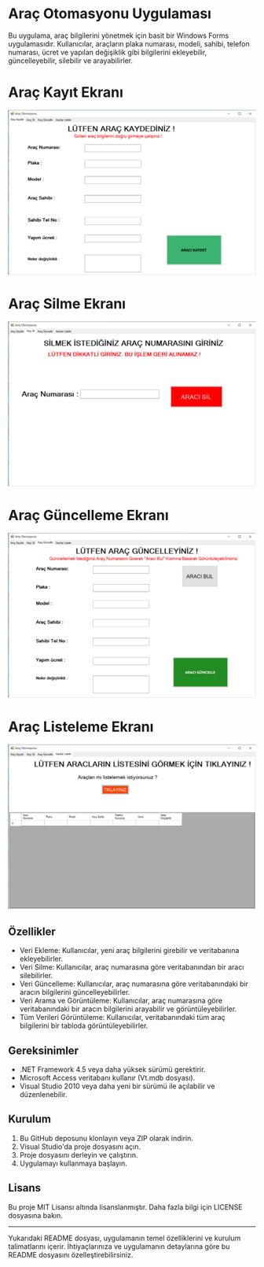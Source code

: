 # Araç Otomasyonu Uygulaması

Bu uygulama, araç bilgilerini yönetmek için basit bir Windows Forms uygulamasıdır. Kullanıcılar, araçların plaka numarası, modeli, sahibi, telefon numarası, ücret ve yapılan değişiklik gibi bilgilerini ekleyebilir, güncelleyebilir, silebilir ve arayabilirler.

# Araç Kayıt Ekranı
![Araç Kayıt Ekranı](aracKaydet.png)

# Araç Silme Ekranı
![Araç Silme Ekranı](aracSil.png)

# Araç Güncelleme Ekranı
![Araç Güncelleme Ekranı](aracGuncelle.png)

# Araç Listeleme Ekranı
![Araç Listeleme Ekranı](aracListele.png)


## Özellikler

- Veri Ekleme: Kullanıcılar, yeni araç bilgilerini girebilir ve veritabanına ekleyebilirler.
- Veri Silme: Kullanıcılar, araç numarasına göre veritabanından bir aracı silebilirler.
- Veri Güncelleme: Kullanıcılar, araç numarasına göre veritabanındaki bir aracın bilgilerini güncelleyebilirler.
- Veri Arama ve Görüntüleme: Kullanıcılar, araç numarasına göre veritabanındaki bir aracın bilgilerini arayabilir ve görüntüleyebilirler.
- Tüm Verileri Görüntüleme: Kullanıcılar, veritabanındaki tüm araç bilgilerini bir tabloda görüntüleyebilirler.

## Gereksinimler

- .NET Framework 4.5 veya daha yüksek sürümü gerektirir.
- Microsoft Access veritabanı kullanır (Vt.mdb dosyası).
- Visual Studio 2010 veya daha yeni bir sürümü ile açılabilir ve düzenlenebilir.

## Kurulum

1. Bu GitHub deposunu klonlayın veya ZIP olarak indirin.
2. Visual Studio'da proje dosyasını açın.
3. Proje dosyasını derleyin ve çalıştırın.
4. Uygulamayı kullanmaya başlayın.

## Lisans

Bu proje MIT Lisansı altında lisanslanmıştır. Daha fazla bilgi için LICENSE dosyasına bakın.

---

Yukarıdaki README dosyası, uygulamanın temel özelliklerini ve kurulum talimatlarını içerir. İhtiyaçlarınıza ve uygulamanın detaylarına göre bu README dosyasını özelleştirebilirsiniz.
